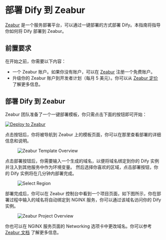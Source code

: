 # 部署 Dify 到 Zeabur

[Zeabur](https://zeabur.com) 是一个服务部署平台，可以通过一键部署的方式部署 Dify。本指南将指导你如何将 Dify 部署到 Zeabur。

## 前置要求

在开始之前，你需要以下内容：

- 一个 Zeabur 账户。如果你没有账户，可以在 [Zeabur](https://zeabur.com/) 注册一个免费账户。
- 升级你的 Zeabur 账户到开发者计划（每月 5 美元）。你可以从 [Zeabur 定价](https://zeabur.com/pricing) 了解更多信息。

## 部署 Dify 到 Zeabur

Zeabur 团队准备了一个一键部署模板，你只需点击下面的按钮即可开始：

[![Deploy to Zeabur](https://zeabur.com/button.svg)](https://zeabur.com/1D4DOW)

点击按钮后，你将被导航到 Zeabur 上的模板页面，你可以在那里查看部署的详细信息和说明。

<figure><img src="https://assets-docs.dify.ai/dify-enterprise-mintlify/zh_CN/getting-started/install-self-hosted/fc58c921d332857fb644d4c869162bb5.jpeg" alt="Zeabur Template Overview"><figcaption></figcaption></figure>

点击部署按钮后，你需要输入一个生成的域名，以便将域名绑定到你的 Dify 实例并注入到其他服务中作为环境变量。
然后选择你喜欢的区域，点击部署按钮，你的 Dify 实例将在几分钟内部署完成。

<figure><img src="https://assets-docs.dify.ai/dify-enterprise-mintlify/zh_CN/getting-started/install-self-hosted/43cdd302ca243f2a1d2475a857cc1e66.png" alt="Select Region"><figcaption></figcaption></figure>

部署完成后，你可以在 Zeabur 控制台中看到一个项目页面，如下图所示，你在部署过程中输入的域名将自动绑定到 NGINX 服务，你可以通过该域名访问你的 Dify 实例。

<figure><img src="https://assets-docs.dify.ai/dify-enterprise-mintlify/zh_CN/getting-started/install-self-hosted/7aa82d91ab9e798245b9df18221637b2.png" alt="Zeabur Project Overview"><figcaption></figcaption></figure>

你也可以在 NGINX 服务页面的 Networking 选项卡中更改域名。你可以参考 [Zeabur 文档](https://zeabur.com/docs/deploy/domain-binding) 了解更多信息。